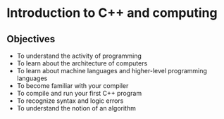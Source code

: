# Introduction to C++ and computing
## Objectives
* To understand the activity of programming
* To learn about the architecture of computers
* To learn about machine languages and higher-level programming languages
* To become familiar with your compiler
* To compile and run your first C++ program
* To recognize syntax and logic errors
* To understand the notion of an algorithm

[markdown-it]: <https://github.com/markdown-it/markdown-it>
